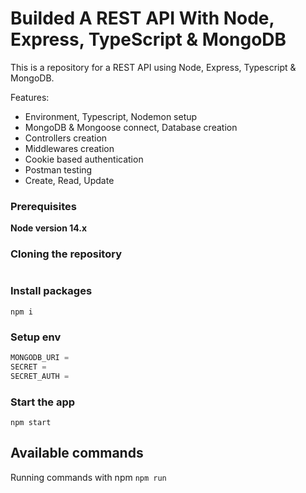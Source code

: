 # Builded A REST API With Node, Express, TypeScript & MongoDB


This is a repository for a REST API using Node, Express, Typescript & MongoDB.


Features:

- Environment, Typescript, Nodemon setup
- MongoDB & Mongoose connect, Database creation
- Controllers creation
- Middlewares creation
- Cookie based authentication
- Postman testing
- Create, Read, Update

### Prerequisites

**Node version 14.x**

### Cloning the repository

```shell

```

### Install packages

```shell
npm i
```

### Setup env

```js
MONGODB_URI =
SECRET = 
SECRET_AUTH = 
```

### Start the app

```shell
npm start
```

## Available commands

Running commands with npm `npm run`

